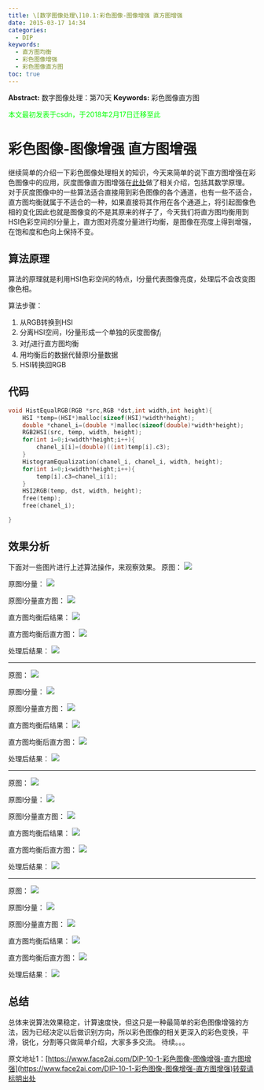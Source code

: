 ```yaml
---
title: \[数字图像处理\]10.1:彩色图像-图像增强 直方图增强
date: 2015-03-17 14:34
categories:
  - DIP
keywords:
  - 直方图均衡
  - 彩色图像增强
  - 彩色图像直方图
toc: true
---
```

**Abstract:** 数字图像处理：第70天
**Keywords:** 彩色图像直方图
<!--more-->
<font color="00FF00">本文最初发表于csdn，于2018年2月17日迁移至此</font>
# 彩色图像-图像增强 直方图增强
继续简单的介绍一下彩色图像处理相关的知识，今天来简单的说下直方图增强在彩色图像中的应用，灰度图像直方图增强在[此处](http://face2ai.com/DIP-5-10-灰度图像-图像增强-直方图均衡化HistogramEqualization/)做了相关介绍，包括其数学原理。
对于灰度图像中的一些算法适合直接用到彩色图像的各个通道，也有一些不适合，直方图均衡就属于不适合的一种，如果直接将其作用在各个通道上，将引起图像色相的变化因此也就是图像变的不是其原来的样子了，今天我们将直方图均衡用到HSI色彩空间的I分量上，直方图对亮度分量进行均衡，是图像在亮度上得到增强，在饱和度和色向上保持不变。
## 算法原理
算法的原理就是利用HSI色彩空间的特点，I分量代表图像亮度，处理后不会改变图像色相。

算法步骤：
1. 从RGB转换到HSI
2. 分离HSI空间，I分量形成一个单独的灰度图像$f_i$
3. 对$f_i$进行直方图均衡
4. 用均衡后的数据代替原I分量数据
5. HSI转换回RGB

## 代码
```c++
void HistEqualRGB(RGB *src,RGB *dst,int width,int height){
    HSI *temp=(HSI*)malloc(sizeof(HSI)*width*height);
    double *chanel_i=(double *)malloc(sizeof(double)*width*height);
    RGB2HSI(src, temp, width, height);
    for(int i=0;i<width*height;i++){
        chanel_i[i]=(double)((int)temp[i].c3);
    }
    HistogramEqualization(chanel_i, chanel_i, width, height);
    for(int i=0;i<width*height;i++){
        temp[i].c3=chanel_i[i];
    }
    HSI2RGB(temp, dst, width, height);
    free(temp);
    free(chanel_i);

}
```
## 效果分析
下面对一些图片进行上述算法操作，来观察效果。
原图：
![](https://tony4ai-1251394096.cos.ap-hongkong.myqcloud.com/blog_images/DIP-10-1-彩色图像-图像增强-直方图增强/20150317141950020.jpeg)

原图I分量：
![](https://tony4ai-1251394096.cos.ap-hongkong.myqcloud.com/blog_images/DIP-10-1-彩色图像-图像增强-直方图增强/20150317142452153.jpeg)

原图I分量直方图：
![](https://tony4ai-1251394096.cos.ap-hongkong.myqcloud.com/blog_images/DIP-10-1-彩色图像-图像增强-直方图增强/20150317142511762.jpeg)

直方图均衡后结果：
![](https://tony4ai-1251394096.cos.ap-hongkong.myqcloud.com/blog_images/DIP-10-1-彩色图像-图像增强-直方图增强/20150317142400327.jpeg)

直方图均衡后直方图：
![](https://tony4ai-1251394096.cos.ap-hongkong.myqcloud.com/blog_images/DIP-10-1-彩色图像-图像增强-直方图增强/20150317142543633.jpeg)

处理后结果：
![](https://tony4ai-1251394096.cos.ap-hongkong.myqcloud.com/blog_images/DIP-10-1-彩色图像-图像增强-直方图增强/20150317142516004.jpeg)


-------
原图：
![](https://tony4ai-1251394096.cos.ap-hongkong.myqcloud.com/blog_images/DIP-10-1-彩色图像-图像增强-直方图增强/20150317142713677.jpeg)

原图I分量：
![](https://tony4ai-1251394096.cos.ap-hongkong.myqcloud.com/blog_images/DIP-10-1-彩色图像-图像增强-直方图增强/20150317142739916.jpeg)

原图I分量直方图：
![](https://tony4ai-1251394096.cos.ap-hongkong.myqcloud.com/blog_images/DIP-10-1-彩色图像-图像增强-直方图增强/20150317142628342.jpeg)

直方图均衡后结果：
![](https://tony4ai-1251394096.cos.ap-hongkong.myqcloud.com/blog_images/DIP-10-1-彩色图像-图像增强-直方图增强/20150317142646797.jpeg)

直方图均衡后直方图：
![](https://tony4ai-1251394096.cos.ap-hongkong.myqcloud.com/blog_images/DIP-10-1-彩色图像-图像增强-直方图增强/20150317142710665.jpeg)

处理后结果：
![](https://tony4ai-1251394096.cos.ap-hongkong.myqcloud.com/blog_images/DIP-10-1-彩色图像-图像增强-直方图增强/20150317142726218.jpeg)


-------
原图：
![](https://tony4ai-1251394096.cos.ap-hongkong.myqcloud.com/blog_images/DIP-10-1-彩色图像-图像增强-直方图增强/20150317142801256.jpeg)

原图I分量：
![](https://tony4ai-1251394096.cos.ap-hongkong.myqcloud.com/blog_images/DIP-10-1-彩色图像-图像增强-直方图增强/20150317142813439.jpeg)

原图I分量直方图：
![](https://tony4ai-1251394096.cos.ap-hongkong.myqcloud.com/blog_images/DIP-10-1-彩色图像-图像增强-直方图增强/20150317142850302.jpeg)

直方图均衡后结果：
![](https://tony4ai-1251394096.cos.ap-hongkong.myqcloud.com/blog_images/DIP-10-1-彩色图像-图像增强-直方图增强/20150317142832050.jpeg)

直方图均衡后直方图：
![](https://tony4ai-1251394096.cos.ap-hongkong.myqcloud.com/blog_images/DIP-10-1-彩色图像-图像增强-直方图增强/20150317142920364.jpeg)

处理后结果：
![](https://tony4ai-1251394096.cos.ap-hongkong.myqcloud.com/blog_images/DIP-10-1-彩色图像-图像增强-直方图增强/20150317142938882.jpeg)


-------
原图：
![](https://tony4ai-1251394096.cos.ap-hongkong.myqcloud.com/blog_images/DIP-10-1-彩色图像-图像增强-直方图增强/20150317143006370.jpeg)

原图I分量：
![](https://tony4ai-1251394096.cos.ap-hongkong.myqcloud.com/blog_images/DIP-10-1-彩色图像-图像增强-直方图增强/20150317143018023.jpeg)

原图I分量直方图：
![](https://tony4ai-1251394096.cos.ap-hongkong.myqcloud.com/blog_images/DIP-10-1-彩色图像-图像增强-直方图增强/20150317143158533.jpeg)

直方图均衡后结果：
![](https://tony4ai-1251394096.cos.ap-hongkong.myqcloud.com/blog_images/DIP-10-1-彩色图像-图像增强-直方图增强/20150317143215443.jpeg)

直方图均衡后直方图：
![](https://tony4ai-1251394096.cos.ap-hongkong.myqcloud.com/blog_images/DIP-10-1-彩色图像-图像增强-直方图增强/20150317143117974.jpeg)

处理后结果：
![](https://tony4ai-1251394096.cos.ap-hongkong.myqcloud.com/blog_images/DIP-10-1-彩色图像-图像增强-直方图增强/20150317143133590.jpeg)


## 总结
总体来说算法效果稳定，计算速度快，但这只是一种最简单的彩色图像增强的方法，因为已经决定以后做识别方向，所以彩色图像的相关更深入的彩色变换，平滑，锐化，分割等只做简单介绍，大家多多交流。
待续。。。





原文地址1：[https://www.face2ai.com/DIP-10-1-彩色图像-图像增强-直方图增强](https://www.face2ai.com/DIP-10-1-彩色图像-图像增强-直方图增强)转载请标明出处
